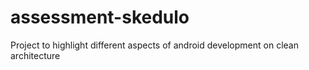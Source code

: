 # assessment-skedulo
Project to highlight different aspects of android development on clean architecture
